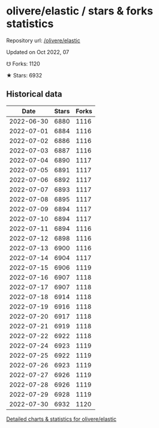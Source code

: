 # olivere/elastic / stars & forks statistics

Repository url: [/olivere/elastic](https://github.com/olivere/elastic)

Updated on Oct 2022, 07

☋ Forks: 1120

★ Stars: 6932

## Historical data
| Date | Stars | Forks |
|------|-------|-------|
| 2022-06-30 | 6880 | 1116 | 
| 2022-07-01 | 6884 | 1116 | 
| 2022-07-02 | 6886 | 1116 | 
| 2022-07-03 | 6887 | 1116 | 
| 2022-07-04 | 6890 | 1117 | 
| 2022-07-05 | 6891 | 1117 | 
| 2022-07-06 | 6892 | 1117 | 
| 2022-07-07 | 6893 | 1117 | 
| 2022-07-08 | 6895 | 1117 | 
| 2022-07-09 | 6894 | 1117 | 
| 2022-07-10 | 6894 | 1117 | 
| 2022-07-11 | 6894 | 1116 | 
| 2022-07-12 | 6898 | 1116 | 
| 2022-07-13 | 6900 | 1116 | 
| 2022-07-14 | 6904 | 1117 | 
| 2022-07-15 | 6906 | 1119 | 
| 2022-07-16 | 6907 | 1118 | 
| 2022-07-17 | 6907 | 1118 | 
| 2022-07-18 | 6914 | 1118 | 
| 2022-07-19 | 6916 | 1118 | 
| 2022-07-20 | 6917 | 1118 | 
| 2022-07-21 | 6919 | 1118 | 
| 2022-07-22 | 6922 | 1118 | 
| 2022-07-24 | 6923 | 1119 | 
| 2022-07-25 | 6922 | 1119 | 
| 2022-07-26 | 6923 | 1119 | 
| 2022-07-27 | 6926 | 1119 | 
| 2022-07-28 | 6926 | 1119 | 
| 2022-07-29 | 6928 | 1119 | 
| 2022-07-30 | 6932 | 1120 | 


[Detailed charts & statistics for olivere/elastic](https://reviewgithub.com/rep/olivere/elastic)
